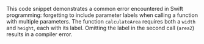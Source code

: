 This code snippet demonstrates a common error encountered in Swift programming: forgetting to include parameter labels when calling a function with multiple parameters.  The function `calculateArea` requires both a `width` and `height`, each with its label.  Omitting the label in the second call (`area2`) results in a compiler error.